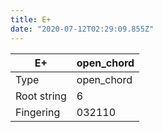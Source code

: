 ```yaml
---
title: E+
date: "2020-07-12T02:29:09.855Z"
---
```


|E+|open_chord|
|---|---|
|Type|open_chord|
|Root string|6|
|Fingering|032110|

